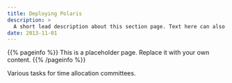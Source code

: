 ```yaml
---
title: Deploying Polaris
description: >
  A short lead description about this section page. Text here can also be **bold** or _italic_ and can even be split over multiple paragraphs.
date: 2013-11-01
---
```


{{% pageinfo %}}
This is a placeholder page. Replace it with your own content.
{{% /pageinfo %}}

Various tasks for time allocation committees.
